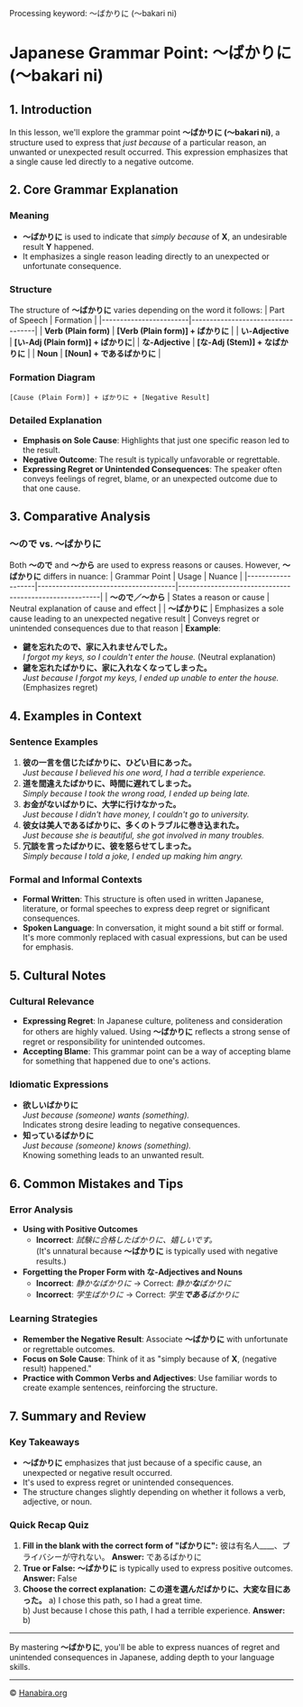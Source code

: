 Processing keyword: ～ばかりに (〜bakari ni)
# Japanese Grammar Point: ～ばかりに (〜bakari ni)

## 1. Introduction
In this lesson, we'll explore the grammar point **～ばかりに (〜bakari ni)**, a structure used to express that *just because* of a particular reason, an unwanted or unexpected result occurred. This expression emphasizes that a single cause led directly to a negative outcome.
## 2. Core Grammar Explanation
### Meaning
- **～ばかりに** is used to indicate that *simply because* of **X**, an undesirable result **Y** happened.
- It emphasizes a single reason leading directly to an unexpected or unfortunate consequence.
### Structure
The structure of **～ばかりに** varies depending on the word it follows:
| Part of Speech         | Formation                         |
|------------------------|-----------------------------------|
| **Verb (Plain form)**  | **[Verb (Plain form)] + ばかりに** |
| **い-Adjective**       | **[い-Adj (Plain form)] + ばかりに**|
| **な-Adjective**       | **[な-Adj (Stem)] + なばかりに**    |
| **Noun**               | **[Noun] + であるばかりに**        |
### Formation Diagram
```
[Cause (Plain Form)] + ばかりに + [Negative Result]
```
### Detailed Explanation
- **Emphasis on Sole Cause**: Highlights that just one specific reason led to the result.
- **Negative Outcome**: The result is typically unfavorable or regrettable.
- **Expressing Regret or Unintended Consequences**: The speaker often conveys feelings of regret, blame, or an unexpected outcome due to that one cause.
## 3. Comparative Analysis
### ～ので vs. ～ばかりに
Both **～ので** and **～から** are used to express reasons or causes. However, **～ばかりに** differs in nuance:
| Grammar Point     | Usage                                | Nuance                                                 |
|-------------------|--------------------------------------|--------------------------------------------------------|
| **～ので／～から**  | States a reason or cause             | Neutral explanation of cause and effect                |
| **～ばかりに**     | Emphasizes a sole cause leading to an unexpected negative result | Conveys regret or unintended consequences due to that reason |
**Example**:
- **鍵を忘れたので、家に入れませんでした。**  
  *I forgot my keys, so I couldn't enter the house.* (Neutral explanation)
- **鍵を忘れたばかりに、家に入れなくなってしまった。**  
  *Just because I forgot my keys, I ended up unable to enter the house.* (Emphasizes regret)
## 4. Examples in Context
### Sentence Examples
1. **彼の一言を信じたばかりに、ひどい目にあった。**  
   *Just because I believed his one word, I had a terrible experience.*
2. **道を間違えたばかりに、時間に遅れてしまった。**  
   *Simply because I took the wrong road, I ended up being late.*
3. **お金がないばかりに、大学に行けなかった。**  
   *Just because I didn't have money, I couldn't go to university.*
4. **彼女は美人であるばかりに、多くのトラブルに巻き込まれた。**  
   *Just because she is beautiful, she got involved in many troubles.*
5. **冗談を言ったばかりに、彼を怒らせてしまった。**  
   *Simply because I told a joke, I ended up making him angry.*
### Formal and Informal Contexts
- **Formal Written**: This structure is often used in written Japanese, literature, or formal speeches to express deep regret or significant consequences.
- **Spoken Language**: In conversation, it might sound a bit stiff or formal. It's more commonly replaced with casual expressions, but can be used for emphasis.
## 5. Cultural Notes
### Cultural Relevance
- **Expressing Regret**: In Japanese culture, politeness and consideration for others are highly valued. Using **～ばかりに** reflects a strong sense of regret or responsibility for unintended outcomes.
- **Accepting Blame**: This grammar point can be a way of accepting blame for something that happened due to one's actions.
### Idiomatic Expressions
- **欲しいばかりに**  
  *Just because (someone) wants (something).*  
  Indicates strong desire leading to negative consequences.
- **知っているばかりに**  
  *Just because (someone) knows (something).*  
  Knowing something leads to an unwanted result.
## 6. Common Mistakes and Tips
### Error Analysis
- **Using with Positive Outcomes**
  - **Incorrect**: *試験に合格したばかりに、嬉しいです。*  
    (It's unnatural because **～ばかりに** is typically used with negative results.)
- **Forgetting the Proper Form with な-Adjectives and Nouns**
  - **Incorrect**: *静かなばかりに* → Correct: *静か**な**ばかりに*
  - **Incorrect**: *学生ばかりに* → Correct: *学生**である**ばかりに*
### Learning Strategies
- **Remember the Negative Result**: Associate **～ばかりに** with unfortunate or regrettable outcomes.
- **Focus on Sole Cause**: Think of it as "simply because of **X**, (negative result) happened."
- **Practice with Common Verbs and Adjectives**: Use familiar words to create example sentences, reinforcing the structure.
## 7. Summary and Review
### Key Takeaways
- **～ばかりに** emphasizes that just because of a specific cause, an unexpected or negative result occurred.
- It's used to express regret or unintended consequences.
- The structure changes slightly depending on whether it follows a verb, adjective, or noun.
### Quick Recap Quiz
1. **Fill in the blank with the correct form of "ばかりに":**
   彼は有名人____、プライバシーが守れない。
   **Answer:** であるばかりに
2. **True or False:**
   **～ばかりに** is typically used to express positive outcomes.
   **Answer:** False
3. **Choose the correct explanation:**
   **この道を選んだばかりに、大変な目にあった。**
   a) I chose this path, so I had a great time.  
   b) Just because I chose this path, I had a terrible experience.
   **Answer:** b)

---
By mastering **～ばかりに**, you'll be able to express nuances of regret and unintended consequences in Japanese, adding depth to your language skills.


---

© [Hanabira.org](https://hanabira.org)

